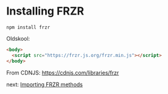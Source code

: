 # Installing FRZR
```
npm install frzr
```

Oldskool:
```html
<body>
  <script src="https://frzr.js.org/frzr.min.js"></script>
</body>
```

From CDNJS:
https://cdnjs.com/libraries/frzr

next: [Importing FRZR methods](https://github.com/pakastin/frzr-tutorial/tree/master/2-importing)

